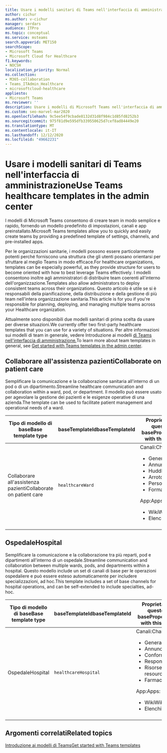 ```yaml
---
title: Usare i modelli sanitari di Teams nell'interfaccia di amministrazione
author: cichur
ms.author: v-cichur
manager: serdars
audience: ITPro
ms.topic: conceptual
ms.service: msteams
search.appverid: MET150
searchScope:
- Microsoft Teams
- Microsoft Cloud for Healthcare
f1.keywords:
- NOCSH
localization_priority: Normal
ms.collection:
- M365-collaboration
- Teams_ITAdmin_Healthcare
- microsoftcloud-healthcare
appliesto:
- Microsoft Teams
ms.reviewer: ''
description: Usare i modelli di Microsoft Teams nell'interfaccia di amministrazione per creare team in modo semplice e rapido, fornendo un modello predefinito di impostazioni, canali e app.
ms.custom: seo-marvel-mar2020
ms.openlocfilehash: 9c5ee54f9cbade8132d31d8f984c1d85fd8252b3
ms.sourcegitcommit: 975f81d9e595dfb339550625d7cef8ad84449e20
ms.translationtype: MT
ms.contentlocale: it-IT
ms.lasthandoff: 12/12/2020
ms.locfileid: "49662231"
---
```

# <a name="use-teams-healthcare-templates-in-the-admin-center"></a><span data-ttu-id="2c7c8-103">Usare i modelli sanitari di Teams nell'interfaccia di amministrazione</span><span class="sxs-lookup"><span data-stu-id="2c7c8-103">Use Teams healthcare templates in the admin center</span></span>

<span data-ttu-id="2c7c8-104">I modelli di Microsoft Teams consentono di creare team in modo semplice e rapido, fornendo un modello predefinito di impostazioni, canali e app preinstallato.</span><span class="sxs-lookup"><span data-stu-id="2c7c8-104">Microsoft Teams templates allow you to quickly and easily create teams by providing a predefined template of settings, channels, and pre-installed apps.</span></span>

<span data-ttu-id="2c7c8-105">Per le organizzazioni sanitarie, i modelli possono essere particolarmente potenti perché forniscono una struttura che gli utenti possano orientarsi per sfruttare al meglio Teams in modo efficace.</span><span class="sxs-lookup"><span data-stu-id="2c7c8-105">For healthcare organizations, templates can be especially powerful, as they provide structure for users to become oriented with how to best leverage Teams effectively.</span></span> <span data-ttu-id="2c7c8-106">I modelli consentono inoltre agli amministratori di distribuire team coerenti all'interno dell'organizzazione.</span><span class="sxs-lookup"><span data-stu-id="2c7c8-106">Templates also allow administrators to deploy consistent teams across their organizations.</span></span> <span data-ttu-id="2c7c8-107">Questo articolo è utile se si è responsabili della pianificazione, della distribuzione e della gestione di più team nell'intera organizzazione sanitaria.</span><span class="sxs-lookup"><span data-stu-id="2c7c8-107">This article is for you if you're responsible for planning, deploying, and managing multiple teams across your Healthcare organization.</span></span>

<span data-ttu-id="2c7c8-108">Attualmente sono disponibili due modelli sanitari di prima scelta da usare per diverse situazioni.</span><span class="sxs-lookup"><span data-stu-id="2c7c8-108">We currently offer two first-party healthcare templates that you can use for a variety of situations.</span></span> <span data-ttu-id="2c7c8-109">Per altre informazioni sui modelli di team in generale, vedere Introduzione ai modelli [di Teams nell'interfaccia di amministrazione.](../../get-started-with-teams-templates-in-the-admin-console.md)</span><span class="sxs-lookup"><span data-stu-id="2c7c8-109">To learn more about team templates in general, see [Get started with Teams templates in the admin center](../../get-started-with-teams-templates-in-the-admin-console.md).</span></span>

## <a name="collaborate-on-patient-care"></a><span data-ttu-id="2c7c8-110">Collaborare all'assistenza pazienti</span><span class="sxs-lookup"><span data-stu-id="2c7c8-110">Collaborate on patient care</span></span>

 <span data-ttu-id="2c7c8-111">Semplificare la comunicazione e la collaborazione sanitaria all'interno di un pod o di un dipartimento.</span><span class="sxs-lookup"><span data-stu-id="2c7c8-111">Streamline healthcare communication and collaboration within a ward, pod, or department.</span></span> <span data-ttu-id="2c7c8-112">Il modello può essere usato per agevolare la gestione dei pazienti e le esigenze operative di una azienda.</span><span class="sxs-lookup"><span data-stu-id="2c7c8-112">The template can be used to facilitate patient management and operational needs of a ward.</span></span>

| <span data-ttu-id="2c7c8-113">Tipo di modello di base</span><span class="sxs-lookup"><span data-stu-id="2c7c8-113">Base template type</span></span> |<span data-ttu-id="2c7c8-114">baseTemplateId</span><span class="sxs-lookup"><span data-stu-id="2c7c8-114">baseTemplateId</span></span>| <span data-ttu-id="2c7c8-115">Proprietà disponibili in questo modello di base</span><span class="sxs-lookup"><span data-stu-id="2c7c8-115">Properties that come with this base template</span></span> |
| ------------------ |---|----------------------------------------------------- |
| <span data-ttu-id="2c7c8-116">Collaborare all'assistenza pazienti</span><span class="sxs-lookup"><span data-stu-id="2c7c8-116">Collaborate on patient care</span></span> |`healthcareWard` | <span data-ttu-id="2c7c8-117">Canali:</span><span class="sxs-lookup"><span data-stu-id="2c7c8-117">Channels:</span></span><ul><li><span data-ttu-id="2c7c8-118">Generale</span><span class="sxs-lookup"><span data-stu-id="2c7c8-118">General</span></span></li><li><span data-ttu-id="2c7c8-119">Annunci</span><span class="sxs-lookup"><span data-stu-id="2c7c8-119">Announcements</span></span></li><li><span data-ttu-id="2c7c8-120">Huddles</span><span class="sxs-lookup"><span data-stu-id="2c7c8-120">Huddles</span></span></li><li><span data-ttu-id="2c7c8-121">Arrotondamenti</span><span class="sxs-lookup"><span data-stu-id="2c7c8-121">Rounds</span></span></li><li><span data-ttu-id="2c7c8-122">Personale</span><span class="sxs-lookup"><span data-stu-id="2c7c8-122">Staffing</span></span></li><li><span data-ttu-id="2c7c8-123">Formazione</span><span class="sxs-lookup"><span data-stu-id="2c7c8-123">Training</span></span></li></ul> <span data-ttu-id="2c7c8-124">App:</span><span class="sxs-lookup"><span data-stu-id="2c7c8-124">Apps:</span></span> <ul><li><span data-ttu-id="2c7c8-125">Wiki</span><span class="sxs-lookup"><span data-stu-id="2c7c8-125">Wiki</span></span></li><li><span data-ttu-id="2c7c8-126">Elenchi</span><span class="sxs-lookup"><span data-stu-id="2c7c8-126">Lists</span></span></li></ul>|
||||

## <a name="hospital"></a><span data-ttu-id="2c7c8-127">Ospedale</span><span class="sxs-lookup"><span data-stu-id="2c7c8-127">Hospital</span></span>

<span data-ttu-id="2c7c8-128">Semplificare la comunicazione e la collaborazione tra più reparti, pod e dipartimenti all'interno di un ospedale.</span><span class="sxs-lookup"><span data-stu-id="2c7c8-128">Streamline communication and collaboration between multiple wards, pods, and departments within a hospital.</span></span> <span data-ttu-id="2c7c8-129">Questo modello include un set di canali di base per le operazioni ospedaliere e può essere esteso automaticamente per includere specializzazioni, ad hoc.</span><span class="sxs-lookup"><span data-stu-id="2c7c8-129">This template includes a set of base channels for hospital operations, and can be self-extended to include specialties, ad-hoc.</span></span>

| <span data-ttu-id="2c7c8-130">Tipo di modello di base</span><span class="sxs-lookup"><span data-stu-id="2c7c8-130">Base template type</span></span> |<span data-ttu-id="2c7c8-131">baseTemplateId</span><span class="sxs-lookup"><span data-stu-id="2c7c8-131">baseTemplateId</span></span> | <span data-ttu-id="2c7c8-132">Proprietà disponibili in questo modello di base</span><span class="sxs-lookup"><span data-stu-id="2c7c8-132">Properties that come with this base template</span></span> |
| ------------------|-- |----------------------------------------------------- |
|<span data-ttu-id="2c7c8-133">Ospedale</span><span class="sxs-lookup"><span data-stu-id="2c7c8-133">Hospital</span></span>|`healthcareHospital`|<span data-ttu-id="2c7c8-134">Canali:</span><span class="sxs-lookup"><span data-stu-id="2c7c8-134">Channels:</span></span> <ul><li><span data-ttu-id="2c7c8-135">Generale</span><span class="sxs-lookup"><span data-stu-id="2c7c8-135">General</span></span></li><li><span data-ttu-id="2c7c8-136">Annunci</span><span class="sxs-lookup"><span data-stu-id="2c7c8-136">Announcements</span></span></li><li><span data-ttu-id="2c7c8-137">Conformità</span><span class="sxs-lookup"><span data-stu-id="2c7c8-137">Compliance</span></span></li><li><span data-ttu-id="2c7c8-138">Responsabile</span><span class="sxs-lookup"><span data-stu-id="2c7c8-138">Custodial</span></span></li><li><span data-ttu-id="2c7c8-139">Risorse umane</span><span class="sxs-lookup"><span data-stu-id="2c7c8-139">Human resources</span></span></li><li><span data-ttu-id="2c7c8-140">Farmacia</span><span class="sxs-lookup"><span data-stu-id="2c7c8-140">Pharmacy</span></span></li></ul> <span data-ttu-id="2c7c8-141">App:</span><span class="sxs-lookup"><span data-stu-id="2c7c8-141">Apps:</span></span> <ul><li><span data-ttu-id="2c7c8-142">Wiki</span><span class="sxs-lookup"><span data-stu-id="2c7c8-142">Wiki</span></span></li><li><span data-ttu-id="2c7c8-143">Elenchi</span><span class="sxs-lookup"><span data-stu-id="2c7c8-143">Lists</span></span> </li></ul>|
||||

## <a name="related-topics"></a><span data-ttu-id="2c7c8-144">Argomenti correlati</span><span class="sxs-lookup"><span data-stu-id="2c7c8-144">Related topics</span></span>

[<span data-ttu-id="2c7c8-145">Introduzione ai modelli di Teams</span><span class="sxs-lookup"><span data-stu-id="2c7c8-145">Get started with Teams templates</span></span>](../../get-started-with-teams-templates-in-the-admin-console.md)
